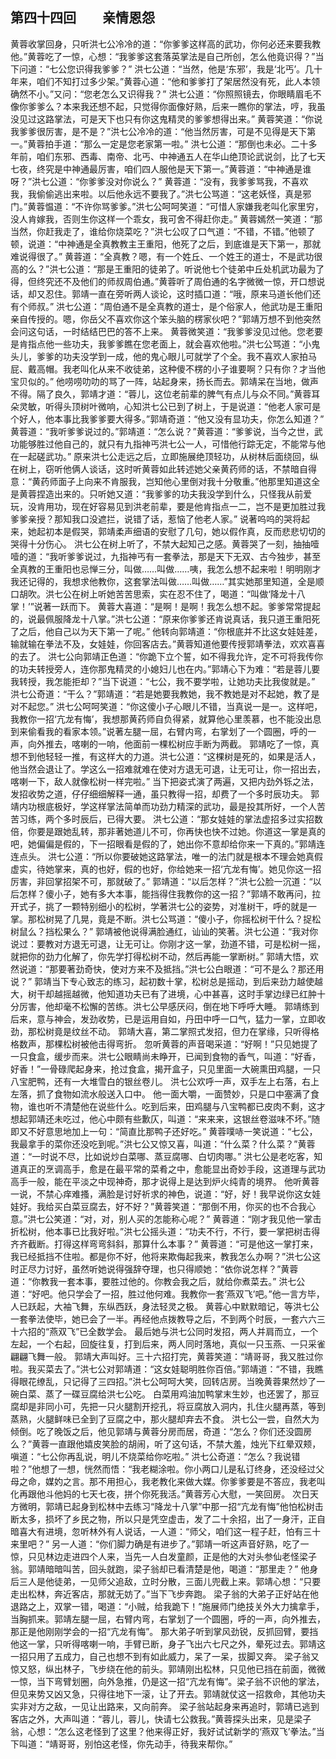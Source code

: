 ## 第四十四回　　亲情恩怨

黄蓉收掌回身，只听洪七公冷冷的道：“你爹爹这样高的武功，你何必还来要我教他。”黄蓉吃了一惊，心想：“我爹爹这套落英掌法是自己所创，怎么他竟识得？”当下问道：“七公您识得我爹爹？”
洪七公道：“当然，他是‘东邪’，我是‘北丐’。几十年来，咱们不知打过多少架。”黄蓉心道：“他和爹爹打了架居然没有死，此人本领确然不小。”又问：“您老怎么又识得我？”
洪七公道：“你照照镜去，你眼睛眉毛不像你爹爹么？本来我还想不起，只觉得你面像好熟，后来一瞧你的掌法，哼，我虽没见过这路掌法，可是天下也只有你这鬼精灵的爹爹想得出来。”
黄蓉笑道：“你说我爹爹很厉害，是不是？”洪七公冷冷的道：“他当然厉害，可是不见得是天下第一。”黄蓉拍手道：“那么一定是您老家第一啦。”
洪七公道：“那倒也未必。二十多年前，咱们东邪、西毒、南帝、北丐、中神通五人在华山绝顶论武说剑，比了七天七夜，终究是中神通最厉害，咱们四人服他是天下第一。”黄蓉道：“中神通是谁呀？”洪七公道：“你爹爹没对你说么？”
黄蓉道：“没有，我爹爹骂我，不喜欢我，我偷偷逃出来啦。以后他永远不要我了。”洪七公骂道：“这老妖怪，真是邪门。”黄蓉愠道：“不许你骂爹爹。”洪七公呵呵笑道：“可惜人家嫌我老叫化家里穷，没人肯嫁我，否则生你这样一个乖女，我可舍不得赶你走。”
黄蓉嫣然一笑道：“那当然，你赶我走了，谁给你烧菜吃？”洪七公叹了口气道：“不错，不错。”他顿了顿，说道：“中神通是全真教教主王重阳，他死了之后，到底谁是天下第一，那就难说得很了。”
黄蓉道：“全真教？嗯，有一个姓丘、一个姓王的道士，不是武功很高的么？”洪七公道：“那是王重阳的徒弟了。听说他七个徒弟中丘处机武功最为了得，但终究还不及他们的师叔周伯通。”黄蓉听了周伯通的名字微微一惊，开口想说话，却又忍住。郭靖一直在旁听两人谈论，这时插口道：“哦，原来马道长他们还有个师叔。”
洪七公道：“周伯通不是全真教的道士，是个俗家人，他武功是王重阳亲自传授的。嗯，你岳父不喜欢你这个笨头脑的楞家伙吧？”郭靖万想不到他突然会问这句话，一时结结巴巴的答不上来。
黄蓉微笑道：“我爹爹没见过他。您老要是肯指点他一些功夫，我爹爹瞧在您老面上，就会喜欢他啦。”洪七公骂道：“小鬼头儿，爹爹的功夫没学到一成，他的鬼心眼儿可就学了个全。我不喜欢人家拍马屁、戴高帽。我老叫化从来不收徒弟，这种傻不楞的小子谁要啊？只有你？才当他宝贝似的。”
他唠唠叻叻的骂了一阵，站起身来，扬长而去。郭靖呆在当地，做声不得。隔了良久，郭靖才道：“蓉儿，这位老前辈的脾气有点儿与众不同。”黄蓉耳朵灵敏，听得头顶树叶微响，心知洪七公已到了树上，于是说道：“他老人家可是个好人，他本事比我爹爹要大得多。”郭靖奇道：“他又没有显功夫，你怎么知道？”
黄蓉道：“我听爹爹说过的。”郭靖道：“怎么说？”黄蓉道：“爹爹说，当今之世，武功能够胜过他自己的，就只有九指神丐洪七公一人，可惜他行踪无定，不能常与他在一起磋武功。”
原来洪七公走远之后，立即施展绝顶轻功，从树林后面绕回，纵在树上，窃听他俩人谈话，这时听黄蓉如此转述她父亲黄药师的话，不禁暗自得意：“黄药师面子上向来不肯服我，岂知他心里倒对我十分敬重。”他那里知道这全是黄蓉捏造出来的。只听她又道：“我爹爹的功夫我没学到什么，只怪我从前爱玩，没肯用功，现在好容易见到洪老前辈，要是他肯指点一二，岂不是更加胜过我爹爹亲授？那知我口没遮拦，说错了话，惹恼了他老人家。”
说著呜呜的哭将起来，她起初本是假哭，郭靖柔声细语的安慰了几句，她以假作真，反而悲悲切切的哭得十分伤心。
洪七公在树上听了，不禁大起知己之感。黄蓉哭了一刻，抽抽噎噎的道：“我听爹爹说过，九指神丐有一套拳法，那是天下无双、古今独步，甚至全真教的王重阳也忌惮三分，叫做……叫做……咦，我怎么想不起来啦！明明刚才我还记得的，我想求他教你，这套掌法叫做……叫做……”其实她那里知道，全是顺口胡吹。洪七公在树上听她苦苦思索，实在忍不住了，喝道：“叫做‘降龙十八掌！’”说著一跃而下。
黄蓉大喜道：“是啊！是啊！我怎么想不起。爹爹常常提起的，说最佩服降龙十八掌。”洪七公道：“原来你爹爹还肯说真话，我只道王重阳死了之后，他自己以为天下第一了呢。”
他转向郭靖道：“你根底并不比这女娃娃差，输就输在拳法不及，女娃娃，你回客店去。”黄蓉知道他要传授郭靖拳法，欢欢喜喜的去了。
洪七公向郭靖正色道：“你跪下立个誓，如不得我允许，定不可将我传你的功夫转授旁人，连你那鬼精灵的小媳妇儿也在内。”郭靖心下为难：“若是蓉儿要我转授，我怎能拒却？”当下说道：“七公，我不要学啦，让她功夫比我俊就是。”
洪七公奇道：“干么？”郭靖道：“若是她要我教她，我不教她是对不起她，教了是对不起您。”
洪七公呵呵笑道：“你这傻小子心眼儿不错，当真说一是一。这样吧，我教你一招‘亢龙有悔’，我想那黄药师自负得紧，就算他心里羡慕，也不能没出息到来偷看我的看家本领。”说著左腿一屈，右臂内弯，右掌划了一个圆圈，呼的一声，向外推去，喀喇的一响，他面前一棵松树应手断为两截。
郭靖吃了一惊，真想不到他轻轻一推，有这样大的力道。洪七公道：“这棵树是死的，如果是活人，他当然会退让了。学这么一招难就难在使对方退无可退，让无可让，你一招出去，喀喇一下，敌人就像松树一样完啦。”
当下把姿式演了两遍，又把内劲外铄之法，发招收势之道，仔仔细细解释一通，虽只教得一招，却费了一个多时辰功夫。
郭靖内功根底极好，学这样掌法简单而功劲力精深的武功，最是投其所好，一个人苦苦习练，两个多时辰后，已得大要。
洪七公道：“那女娃娃的掌法虚招多过实招数倍，你要是跟她乱转，那非著她道儿不可，你再快也快不过她。你道这一掌是真的吧，她偏偏是假的，下一招眼看是假的了，她出你不意却给你来一下真的。”郭靖连连点头。
洪七公道：“所以你要破她这路掌法，唯一的法门就是根本不理会她真假虚实，待她掌来，真的也好，假的也好，你给她来一招‘亢龙有悔’。她见你这一招厉害，非回掌招架不可，那就破了。”
郭靖道：“以后怎样？”洪七公脸一沉道：“以后怎样？傻小子，她有多大本事，能挡得住我教你的这一招？”郭靖不敢再问，拉开式子，挑了一颗特别细小的松树，学著洪七公的姿势，对准树干，呼的就是一掌。那松树晃了几晃，竟是不断。洪七公骂道：“傻小子，你摇松树干什么？捉松树鼠么？挡松果么？”
郭靖被他说得满脸通红，讪讪的笑著。洪七公道：“我对你说过：要教对方退无可退，让无可让。你刚才这一掌，劲道不错，可是松树一摇，就把你的劲力化解了，你先学打得松树不动，然后再能一掌断树。”
郭靖大悟，欢然说道：“那要著劲奇快，使对方来不及抵挡。”洪七公白眼道：“可不是么？那还用说？”
郭靖当下专心致志的练习，起初数十掌，松树总是摇动，到后来劲力越使越大，树干却越摇越微，他知道功夫已有了进境，心中甚喜，这时手掌边绿已红肿十分厉害，他却毫不松懈的苦练。洪七公早感厌闷，倒在地下呼呼大睡。
郭靖练到后来，意与神会，发劲收势，已是运用自如，丹田中呼一口气，猛力一掌，立即收劲，那松树竟是纹丝不动。
郭靖大喜，第二掌照式发招，但力在掌缘，只听得格格数声，那棵松树被他击得弯折。
忽听黄蓉的声音喝采道：“好啊！”只见她提了一只食盒，缓步而来。洪七公眼睛尚未睁开，已闻到食物的香气，叫道：“好香，好香！”一骨碌爬起身来，抢过食盒，揭开盒子，只见里面一大碗熏田鸡腿，一只八宝肥鸭，还有一大堆雪白的银丝卷儿。
洪七公欢呼一声，双手左上右落，右上左落，抓了食物如流水般送入口中。
他一面大嚼，一面赞妙，只是口中塞满了食物，谁也听不清楚他在说些什么。吃到后来，田鸡腿与八宝鸭都已皮肉不剩，这才想起郭靖还未吃过，他心中颇有些歉仄，叫道：“来来来，这银丝卷滋味不坏。”随即又不好意思地加上一句：“简直比那鸭子还好吃。”
黄蓉噗哧一笑说道：“七公，我最拿手的菜你还没吃到呢。”洪七公又惊又喜，叫道：“什么菜？什么菜？”黄蓉道：“一时说不尽，比如说炒白菜哪、蒸豆腐哪、白切肉哪。”
洪七公是老吃客，知道真正的烹调高手，愈是在最平常的菜肴之中，愈能显出奇妙手段，这道理与武功高手一般，能在平淡之中现神奇，那才说得上是达到炉火纯青的境界。
他听黄蓉一说，不禁心痒难搔，满脸是讨好祈求的神色，说道：“好，好！我早说你这女娃娃好。我给买白菜豆腐去，好不好？”黄蓉笑道：“那倒不用，你买的也不合我心意。”洪七公笑道：“对，对，别人买的怎能称心呢？”
黄蓉道：“刚才我见他一掌击折松树，他本事已比我好啦。”洪七公摇头道：“功夫不行，不行，要一掌把树击得齐齐截断。打得这样弯弯斜斜，那算什么本事？”
黄蓉道：“可是他这一掌打来，我已经抵挡不住啦。都是你不好，他将来欺侮起我来，教我怎么办啊？”洪七公这时正尽力讨好，虽然听她说得强辞夺理，也只得顺她：“依你说怎样？”黄蓉道：“你教我一套本事，要胜过他的。你教会我之后，就给你煮菜去。”
洪七公道：“好吧。他只学会了一招，胜过他何难。我教你一套‘燕双飞’吧。”他一言方毕，人已跃起，大袖飞舞，东纵西跃，身法轻灵之极。
黄蓉心中默默暗记，等洪七公一套拳法使毕，她已会了一半。再经他点拨教导之后，不到两个时辰，一套六六三十六招的“燕双飞”已全数学会。
最后她与洪七公同时发招，两人并肩而立，一个左起，一个右起，回旋往复，打到后来，两人同时落地，真似一只玉燕、一只采雀翩翩飞舞一般。
郭靖大声叫好。三十六招打完，黄蓉笑道：“靖哥哥，我又胜过你啦。我买菜去了。”洪七公对郭靖道：“这女娃聪明胜你百倍。”郭靖道：“不错，我瞧得眼花缭乱，只记得了三四招。”洪七公呵呵大笑，回转店房。当晚黄蓉果然炒了一碗白菜、蒸了一碟豆腐给洪七公吃。
白菜用鸡油加鸭掌末生妙，也还罢了，那豆腐却是非同小可，先把一只火腿割开挖孔，将豆腐放入洞内，扎住火腿再蒸，等到蒸熟，火腿鲜味已全到了豆腐之中，那火腿却弃去不食。
洪七公一尝，自然大为倾倒。吃了晚饭之后，他见郭靖与黄蓉分房而居，奇道：“怎么？你们还没圆房么？”黄蓉一直跟他嬉皮笑脸的胡闹，听了这句话，不禁大羞，烛光下红晕双颊，嗔道：“七公你再乱说，明儿不烧菜给你吃啦。”
洪七公奇道：“怎么？我说错啦？”他想了一想，恍然而悟：“我老糊涂啦。你小两口儿是私订终身，还没经过父母之命，媒妁之言。那不用担心，我老教化来做大媒。你爹爹要是不答应，我老叫化再跟他斗他妈的七天七夜，拼个你死我活。”黄蓉芳心大慰，一笑回房。
次日天方微明，郭靖已起身到松林中去练习“降龙十八掌”中那一招“亢龙有悔”他怕松树击断太多，损坏了乡民之物，所以只是凭空虚击，发了二十余招，出了一身汗，正自暗喜大有进境，忽听林外有人说话，一人道：“师父，咱们这一程子赶，怕有三十来里吧？”
另一人道：“你们脚力确是有进步了。”郭靖一听这声音好熟，吃了一惊，只见林边走进四个人来，当先一人白发童颜，正是他的大对头参仙老怪梁子翁。郭靖暗暗叫苦，回头就跑，梁子翁却已看清楚是他，喝道：“那里走？”
他身后三人是他徒弟，一见师父追敌，立时分散，三面儿兜截上来。郭靖心想：“只要走出松林，奔近客店，那就无妨了。”当下飞步奔跑。
梁子翁的大弟子正好站在他退路之上，双掌一错，喝道：“小贼，给我跪下！”施展师门绝技关外大力擒拿手，当胸抓来。郭靖左腿一屈，右臂内弯，右掌划了一个圆圈，呼的一声，向外推去，那正是他刚刚学会的一招“亢龙有悔”。
那大弟子听到掌风劲锐，反抓回臂，要挡他这一掌，只听得喀喇一响，手臂已断，身子飞出六七尺之外，晕死过去。郭靖这一招只用了五成力，自己也想不到有如此威力，呆了一呆，拔脚又奔。
梁子翁又惊又怒，纵出林子，飞步绕在他的前头。郭靖刚出松林，只见他已挡在前面，微微一惊，当下弯臂划圈，向外急推，仍是这一招“亢龙有悔”。梁子翁不识他的掌法，但见来势又凶又急，只得往地下一滚，让了开去。郭靖就仗这一招救命，其他功夫实非对方之敌，一见让出路来，又向前奔。
梁子翁站起身来再追时，郭靖已逃到客店之外，大声叫道：“蓉儿，蓉儿，快请七公救我。”黄蓉探头出来，见是梁子翁，心想：“怎么这老怪到了这里？他来得正好，我好试试新学的‘燕双飞’拳法。”当下叫道：“靖哥哥，别怕这老怪，你先动手，待我来帮你。”